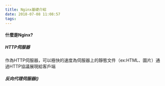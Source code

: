 ```yaml
---
title: Nginx基礎介紹
date: 2018-07-08 11:08:57
tags:
---
```

#### 什麼是Nginx?
##### HTTP伺服器
作為HTTP伺服器，可以極快的速度為伺服器上的靜態文件（ex:HTML、圖片）通過HTTP協議展現給客戶端

##### 反向代理伺服器()
